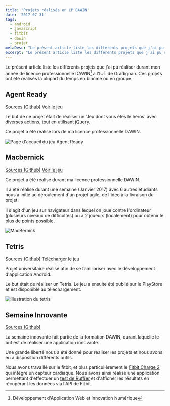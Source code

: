 ```yaml
---
title: 'Projets réalisés en LP DAWIN'
date: '2017-07-31'
tags:
  - android
  - javascript
  - fitbit
  - dawin
  - projet
metaDesc: "Le présent article liste les différents projets que j'ai pu réaliser durant mon année de licence professionnelle DAWIN à l'IUT de Gradignan"
excerpt: "Le présent article liste les différents projets que j'ai pu réaliser durant mon année de licence professionnelle DAWIN à l'IUT de Gradignan"
---
```


Le présent article liste les différents projets que j'ai pu réaliser durant mon année de licence professionnelle DAWIN[^1] à l'IUT de Gradignan. Ces projets ont été réalisés la plupart du temps en binôme ou en groupe.

[^1]: Développement d'Application Web et Innovation Numérique

## Agent Ready

[Sources (Github)](https://github.com/sylvainmetayer/agent-ready/) [Voir le jeu](https://agent-ready.pages.dev/)

Le but de ce projet était de réaliser un 'Jeu dont vous êtes le héros' avec diverses actions, tout en utilisant jQuery.

Ce projet a été réalisé lors de ma licence professionnelle DAWIN.

![Page d'accueil du jeu Agent Ready](/images/agent-ready.png)

## Macbernick

[Sources (Github)](https://github.com/mlcdf/macbernik/) [Voir le jeu](https://mlcdf.github.io/macbernik/)

Ce projet a été réalisé durant ma licence professionnelle DAWIN.

Il a été réalisé durant une semaine (Janvier 2017) avec 6 autres étudiants nous a initié au déroulement d'un projet agile, de l'idée à la livraison du projet.

Il s'agit d'un jeu sur navigateur dans lequel on joue contre l'ordinateur (plusieurs niveaux de difficultés) ou à 2 joueurs (localement) pour obtenir le plus de points possible.

![MacBernick](/images/macbernick.png)

## Tetris

[Sources (Github)](https://github.com/sylvainmetayer/tetris) [Télécharger le jeu](https://play.google.com/store/apps/details?id=fr.sylvainmetayer.tetris)

Projet universitaire réalisé afin de se familiariser avec le développement d'application Android.

Le but était de réaliser un Tetris. Le jeu a ensuite été publié sur le PlayStore et est disponible au téléchargement.

![Illustration du tetris](/images/tetris.png)

## Semaine Innovante

[Sources (Github)](https://github.com/sylvainmetayer/semaine-innovante-dawin)

La semaine innovante fait partie de la formation DAWIN, durant laquelle le but est de réaliser une application innovante.

Une grande liberté nous a été donné pour réaliser les projets et nous avons eu à disposition différents outils.

Nous avons travaillé sur le fitbit, et plus particulièrement le [Fitbit Charge 2](https://www.fitbit.com/fr/charge2) qui intègre un capteur cardiaque. Nous avons ainsi réalisé une application permettant d'effectuer un [test de Ruffier](https://fr.wikipedia.org/wiki/Test_de_Ruffier) et d'afficher les résultats en récupérant les données via l'API de Fitbit.
